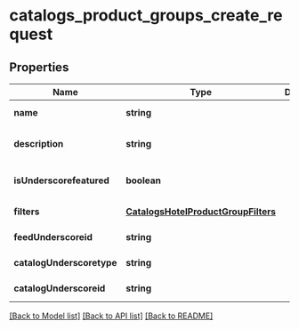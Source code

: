 # catalogs_product_groups_create_request

## Properties
Name | Type | Description | Notes
------------ | ------------- | ------------- | -------------
**name** | **string** |  | [default to null]
**description** | **string** |  | [optional] [default to null]
**isUnderscorefeatured** | **boolean** |  | [optional] [default to false]
**filters** | [**CatalogsHotelProductGroupFilters**](CatalogsHotelProductGroupFilters.md) |  | [default to null]
**feedUnderscoreid** | **string** |  | [default to null]
**catalogUnderscoretype** | **string** |  | [default to null]
**catalogUnderscoreid** | **string** |  | [default to null]

[[Back to Model list]](../README.md#documentation-for-models) [[Back to API list]](../README.md#documentation-for-api-endpoints) [[Back to README]](../README.md)


